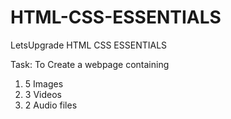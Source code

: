 # HTML-CSS-ESSENTIALS
LetsUpgrade HTML CSS ESSENTIALS

Task: To Create a webpage containing 
1. 5 Images 
2. 3 Videos 
3. 2 Audio files 
